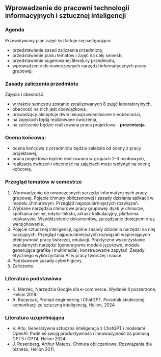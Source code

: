 ## Wprowadzenie do pracowni technologii informacyjnych i sztucznej inteligencji

### Agenda
Przewidywany plan zajęć kształtuje się następująco:
* przedstawienie zasad zaliczenia przedmiotu,
* przedstawienie planu tematów i zajęć na cały semestr,
* przedstawienie sugerowanej literatury przedmiotu,
* wprowadzenie do nowoczesnych narzędzi informatycznych pracy grupowej.

### Zasady zaliczenia przedmiotu
Zajęcia i obecność:
* w trakcie semestru zostanie zrealizowanych 8 zajęć laboratoryjnych,
* obecność na nich jest obowiązkowa,
* prowadzący akceptuje dwie nieusprawiedliwione nieobecności,
* na zajęciach będą realizowane ćwiczenia,
* na zaliczenie będzie realizowana praca projektowa - **prezentacja**.

### Ocena końcowa:
* ocena końcowa z przedmiotu będzie zależała od oceny z pracy projektowej,
* praca projektowa będzie realizowana w grupach 2-3 osobowych,
* realizacja ćwiczeń i obecność na zajęciach może wpłynąć na ocenę końcową.

### Przegląd tematów w semestrze
1. Wprowadzenie do nowoczesnych narzędzi informatycznych pracy grupowej. Pojęcie chmury
   obliczeniowej i zasady działania aplikacji w modelu chmurowym. Przegląd najpopularniejszych
   rozwiązań.
2. Wybrane narzędzia chmurowe pracy grupowej: dysk w chmurze, spotkania online, edytor tekstu, arkusz
   kalkulacyjny, platforma edukacyjna. Współdzielenie dokumentów, zarządzanie dostępem oraz
   wersjonowanie.
3. Pojęcie sztucznej inteligencji, ogólne zasady działania narzędzi na niej bazujących. Przegląd
   najpopularniejszych rozwiązań wspierających efektywność pracy twórczej, edukacji. Praktyczne
   wykorzystanie popularnych narzędzi (generatywne modele językowe, modele generujące grafikę i multimedia), konstruowanie zapytań. 
   Zasady etycznego wykorzystania AI w pracy twórczej i nauce.
4. Podstawowe zasady cyberhigieny.
5. Zaliczenie.

### Literatura podstawowa
* K. Marzec, Narzędzia Google dla e-commerce. Wydanie II poszerzone, Helion 2018.
* A. Kacprzak, Prompt engineering i ChatGPT. Poradnik skutecznej komunikacji ze sztuczną inteligencją, Helion, 2024.

### Literatura uzupełniająca
* V. Alto, Generatywna sztuczna inteligencja z ChatGPT i modelami OpenAI. Podnieś swoją produktywność i innowacyjność za pomocą
  GPT3 i GPT4, Helion 2024.
* J. Rosenberg, Arthur Mateos, Chmura obliczeniowa. Rozwiązania dla biznesu, Helion 2011.
